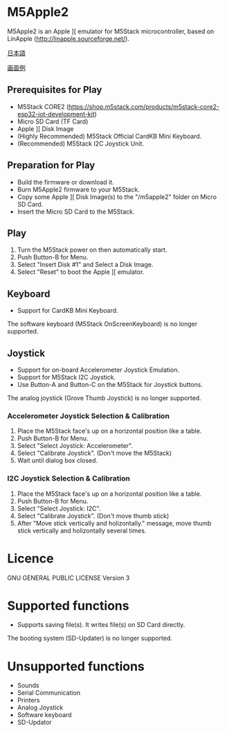 # M5Apple2
M5Apple2 is an Apple ][ emulator for M5Stack microcontroller, based on LinApple (http://linapple.sourceforge.net/).

[日本語](https://github.com/EiichiroIto/m5apple2/blob/master/README.ja.md)

[画面例](https://raw.githubusercontent.com/EiichiroIto/m5apple2/master/bin/jpg/M5Apple2.jpg)

## Prerequisites for Play
* M5Stack CORE2 (https://shop.m5stack.com/products/m5stack-core2-esp32-iot-development-kit)
* Micro SD Card (TF Card)
* Apple ][ Disk Image
* (Highly Recommended) M5Stack Official CardKB Mini Keyboard.
* (Recommended) M5Stack I2C Joystick Unit.

## Preparation for Play
* Build the firmware or download it.
* Burn M5Apple2 firmware to your M5Stack.
* Copy some Apple ][ Disk Image(s) to the "/m5apple2" folder on Micro SD Card.
* Insert the Micro SD Card to the M5Stack.

## Play
1. Turn the M5Stack power on then automatically start.
1. Push Button-B for Menu.
1. Select "Insert Disk #1" and Select a Disk Image.
1. Select "Reset" to boot the Apple ][ emulator.

## Keyboard
* Support for CardKB Mini Keyboard.

The software keyboard (M5Stack OnScreenKeyboard) is no longer supported.

## Joystick
* Support for on-board Accelerometer Joystick Emulation.
* Support for M5Stack I2C Joystick.
* Use Button-A and Button-C on the M5Stack for Joystick buttons.

The analog joystick (Grove Thumb Joystick) is no longer supported.

### Accelerometer Joystick Selection & Calibration
1. Place the M5Stack face's up on a horizontal position like a table.
1. Push Button-B for Menu.
1. Select "Select Joystick: Accelerometer".
1. Select "Calibrate Joystick". (Don't move the M5Stack)
1. Wait until dialog box closed.

### I2C Joystick Selection & Calibration
1. Place the M5Stack face's up on a horizontal position like a table.
1. Push Button-B for Menu.
1. Select "Select Joystick: I2C".
1. Select "Calibrate Joystick". (Don't move thumb stick)
1. After "Move stick vertically and holizontally." message, move thumb stick vertically and holizontally several times.

# Licence
GNU GENERAL PUBLIC LICENSE Version 3

# Supported functions
* Supports saving file(s). It writes file(s) on SD Card directly.

The booting system (SD-Updater) is no longer supported.

# Unsupported functions
* Sounds
* Serial Communication
* Printers
* Analog Joystick
* Software keyboard
* SD-Updator

